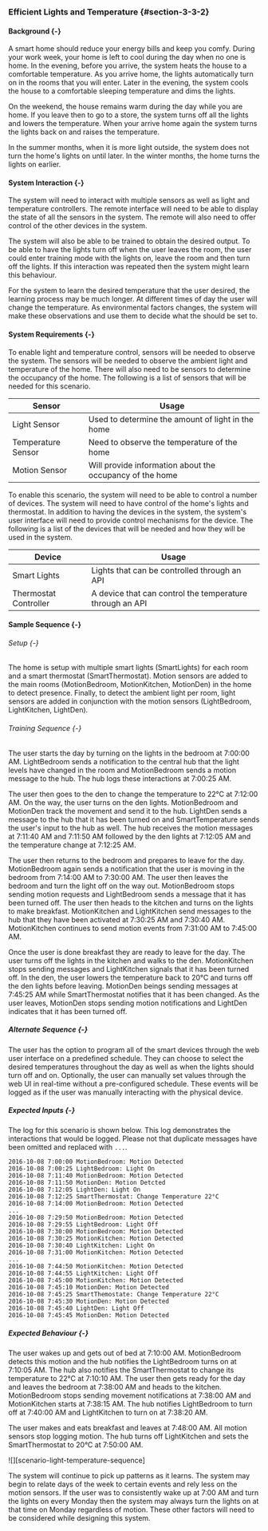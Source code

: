 ### Efficient Lights and Temperature {#section-3-3-2}

#### Background {-}

A smart home should reduce your energy bills and keep you comfy. During your work week, your home
is left to cool during the day when no one is home. In the evening, before you arrive, the
system heats the house to a comfortable temperature. As you arrive home, the lights automatically
turn on in the rooms that you will enter. Later in the evening, the system cools the house to a
comfortable sleeping temperature and dims the lights.

On the weekend, the house remains warm during the day while you are home. If you leave then
to go to a store, the system turns off all the lights and lowers the temperature. When your
arrive home again the system turns the lights back on and raises the temperature.

In the summer months, when it is more light outside, the system does not turn the home's lights
on until later. In the winter months, the home turns the lights on earlier.


#### System Interaction {-}

The system will need to interact with multiple sensors as well as light and temperature
controllers. The remote interface will need to be able to display the state of all the sensors
in the system. The remote will also need to offer control of the other devices in the system.

The system will also be able to be trained to obtain the desired output. To be able to have the
lights turn off when the user leaves the room, the user could enter training mode with the
lights on, leave the room and then turn off the lights. If this interaction was repeated then the
system might learn this behaviour.

For the system to learn the desired temperature that the user desired, the learning process may
be much longer. At different times of day the user will change the temperature. As environmental
factors changes, the system will make these observations and use them to decide what the should
be set to.

#### System Requirements {-}

To enable light and temperature control, sensors will be needed to observe the system. The
sensors will be needed to observe the ambient light and temperature of the home. There
will also need to be sensors to determine the occupancy of the home. The following is a list of
sensors that will be needed for this scenario.

| Sensor             | Usage                                                    |
| ------------------ | -------------------------------------------------------- |
| Light Sensor       | Used to determine the amount of light in the home        |
| Temperature Sensor | Need to observe the temperature of the home              |
| Motion Sensor      | Will provide information about the occupancy of the home |

To enable this scenario, the system will need to be able to control a number of devices. The system
will need to have control of the home's lights and thermostat. In addition to having the devices in
the system, the system's user interface will need to provide control mechanisms for the device.
The following is a list of the devices that will be needed and how they will be used in the system.

| Device                | Usage                                                    |
| --------------------- | -------------------------------------------------------- |
| Smart Lights          | Lights that can be controlled through an API             |
| Thermostat Controller | A device that can control the temperature through an API |

#### Sample Sequence {-}

###### Setup {-}

The home is setup with multiple smart lights (SmartLights) for each room and a smart thermostat
(SmartThermostat). Motion sensors are added to the main rooms (MotionBedroom, MotionKitchen,
MotionDen) in the home to detect presence. Finally, to detect the ambient light per room, light
sensors are added in conjunction with the motion sensors (LightBedroom, LightKitchen, LightDen).

###### Training Sequence {-}

The user starts the day by turning on the lights in the bedroom at 7:00:00 AM. LightBedroom sends
a notification to the central hub that the light levels have changed in the room and MotionBedroom
sends a motion message to the hub. The hub logs these interactions at 7:00:25 AM.

The user then goes to the den to change the temperature to 22°C at 7:12:00 AM. On the way, the
user turns on the den lights. MotionBedroom and MotionDen track the movement and send it to the
hub. LightDen sends a message to the hub that it has been turned on and SmartTemperature sends
the user's input to the hub as well. The hub receives the motion messages at 7:11:40 AM and
7:11:50 AM followed by the den lights at 7:12:05 AM and the temperature change at 7:12:25 AM.

The user then returns to the bedroom and prepares to leave for the day. MotionBedroom again
sends a notification that the user is moving in the bedroom from 7:14:00 AM to 7:30:00 AM.
The user then leaves the bedroom and turn the light off on the way out. MotionBedroom stops
sending motion requests and LightBedroom sends a message that it has been turned off.
The user then heads to the kitchen and turns on the lights to make breakfast. MotionKitchen
and LightKitchen send messages to the hub that they have been activated at 7:30:25 AM and
7:30:40 AM. MotionKitchen continues to send motion events from 7:31:00 AM to 7:45:00 AM.

Once the user is done breakfast they are ready to leave for the day. The user turns off the
lights in the kitchen and walks to the den. MotionKitchen stops sending messages and
LightKitchen signals that it has been turned off. In the den, the user lowers the temperature
back to 20°C and turns off the den lights before leaving. MotionDen beings sending messages
at 7:45:25 AM while SmartThermostat notifies that it has been changed. As the user leaves,
MotionDen stops sending motion notifications and LightDen indicates that it has been turned off.

##### Alternate Sequence {-}

The user has the option to program all of the smart devices through the web user interface on
a predefined schedule. They can choose to select the desired temperatures throughout the day
as well as when the lights should turn off and on. Optionally, the user can manually set values
through the web UI in real-time without a pre-configured schedule. These events will be logged
as if the user was manually interacting with the physical device.

##### Expected Inputs {-}

The log for this scenario is shown below. This log demonstrates the interactions that would
be logged. Please not that duplicate messages have been omitted and replaced with `...`.

```
2016-10-08 7:00:00 MotionBedroom: Motion Detected
2016-10-08 7:00:25 LightBedroom: Light On
2016-10-08 7:11:40 MotionBedroom: Motion Detected
2016-10-08 7:11:50 MotionDen: Motion Detcted
2016-10-08 7:12:05 LightDen: Light On
2016-10-08 7:12:25 SmartThermostat: Change Temperature 22°C
2016-10-08 7:14:00 MotionBedroom: Motion Detected
...
2016-10-08 7:29:50 MotionBedroom: Motion Detected
2016-10-08 7:29:55 LightBedroom: Light Off
2016-10-08 7:30:00 MotionBedroom: Motion Detected
2016-10-08 7:30:25 MotionKitchen: Motion Detected
2016-10-08 7:30:40 LightKitchen: Light On
2016-10-08 7:31:00 MotionKitchen: Motion Detected
...
2016-10-08 7:44:50 MotionKitchen: Motion Detected
2016-10-08 7:44:55 LightKitchen: Light Off
2016-10-08 7:45:00 MotionKitchen: Motion Detected
2016-10-08 7:45:10 MotionDen: Motion Detected
2016-10-08 7:45:25 SmartThemostate: Change Temperature 22°C
2016-10-08 7:45:30 MotionDen: Motion Detected
2016-10-08 7:45:40 LightDen: Light Off
2016-10-08 7:45:45 MotionDen: Motion Detected
```


##### Expected Behaviour {-}

The user wakes up and gets out of bed at 7:10:00 AM. MotionBedroom detects this motion and the
hub notifies the LightBedroom turns on at 7:10:05 AM. The hub also notifies the SmartThermostat
to change its temperature to 22°C at 7:10:10 AM. The user then gets ready for the day and
leaves the bedroom at 7:38:00 AM and heads to the kitchen. MotionBedroom stops sending
movement notifications at 7:38:00 AM and MotionKitchen starts at 7:38:15 AM. The hub notifies
LightBedroom to turn off at 7:40:00 AM and LightKitchen to turn on at 7:38:20 AM.

The user makes and eats breakfast and leaves at 7:48:00 AM. All motion sensors stop logging
motion. The hub turns off LightKitchen and sets the SmartThermostat to 20°C at 7:50:00 AM.

![][scenario-light-temperature-sequence]

The system will continue to pick up patterns as it learns. The system may begin to relate days
of the week to certain events and rely less on the motion sensors. If the user was to consistently
wake up at 7:00 AM and turn the lights on every Monday then the system may always turn the lights
on at that time on Monday regardless of motion. These other factors will need to be considered
while designing this system.


